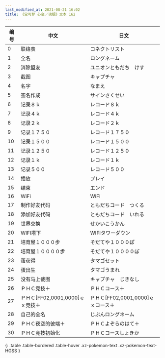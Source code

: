 ```yaml
---
last_modified_at: 2021-08-21 16:02
title: 《宝可梦 心金／魂银》文本 162
---
```

| 编号 | 中文 | 日文 |
| ---- | ---- | ---- |
| 0 | 联络表 | コネクトリスト |
| 1 | 全名 | ロングネーム |
| 2 | 消除盟友 | ユニオンともだち　けす |
| 3 | 截图 | キャプチャ |
| 4 | 名字 | なまえ |
| 5 | 签名作成 | サインさくせい |
| 6 | 记录８ｋ | レコード８ｋ |
| 7 | 记录４ｋ | レコード４ｋ |
| 8 | 记录２ｋ | レコード２ｋ |
| 9 | 记录１７５０ | レコード１７５０ |
| 10 | 记录１５００ | レコード１５００ |
| 11 | 记录１２５０ | レコード１２５０ |
| 12 | 记录１ｋ | レコード１ｋ |
| 13 | 记录５００ | レコード５００ |
| 14 | 播放 | プレイ |
| 15 | 结束 | エンド |
| 16 | WiFi | WiFi |
| 17 | 制作好友代码 | ともだちコード　つくる |
| 18 | 添加好友代码 | ともだちコード　いれる |
| 19 | 世界交换 | せかいこうかん |
| 20 | WIFI塔下 | WIFIタワーダウン |
| 21 | 培育屋１０００步 | そだてや１０００ぽ |
| 22 | 培育屋１００００步 | そだてや１００００ぽ |
| 23 | 蛋获得 | タマゴセット |
| 24 | 蛋出生 | タマゴうまれ |
| 25 | 没有马上截图 | キャプチャ　じきなし |
| 26 | ＰＨＣ竞技＋ | ＰＨＣコース＋ |
| 27 | ＰＨＣ[FF02,0001,0000]ｅｘ竞技＋ | ＰＨＣ[FF02,0001,0000]ｅｘコース＋ |
| 28 | 自己的全名 | じぶんロングネーム |
| 29 | ＰＨＣ夜空的彼端＋ | ＰＨＣよぞらのはて＋ |
| 30 | ＰＨＣ竞技初始化 | ＰＨＣコースしょきか |
{: .table .table-bordered .table-hover .xz-pokemon-text .xz-pokemon-text-HGSS }